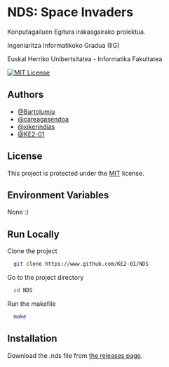 
# NDS: Space Invaders

Konputagailuen Egitura irakasgairako proiektua.

Ingeniaritza Informatikoko Gradua (IIG)

Euskal Herriko Unibertsitatea - Informatika Fakultatea

[![MIT License](https://img.shields.io/badge/License-MIT-green.svg)](https://choosealicense.com/licenses/mit/)
## Authors

- [@Bartolumiu](https://www.github.com/Bartolumiu)
- [@careagasendoa](https://www.github.com/careagasendoa)
- [@xikerindias](https://www.github.com/xikerindias)
- [@KE2-01](https://www.github.com/KE2-01)

## License

This project is protected under the [MIT](https://choosealicense.com/licenses/mit/) license.


## Environment Variables

None :)
## Run Locally

Clone the project

```bash
  git clone https://www.github.com/KE2-01/NDS
```

Go to the project directory

```bash
  cd NDS
```

Run the makefile

```bash
  make
```
## Installation

Download the .nds file from [the releases page](https://www.github.com/KE2-01/releases/latest).